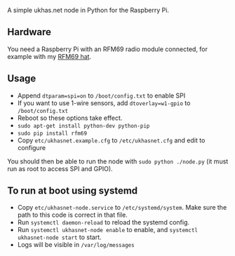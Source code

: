 A simple ukhas.net node in Python for the Raspberry Pi.

## Hardware

You need a Raspberry Pi with an RFM69 radio module connected, for
example with my [RFM69
hat](https://github.com/russss/raspberry-pi-rfm69).

## Usage

* Append `dtparam=spi=on` to `/boot/config.txt` to enable SPI
* If you want to use 1-wire sensors, add `dtoverlay=w1-gpio` to `/boot/config.txt`
* Reboot so these options take effect.
* `sudo apt-get install python-dev python-pip`
* `sudo pip install rfm69`
* Copy `etc/ukhasnet.example.cfg` to `/etc/ukhasnet.cfg` and edit to configure

You should then be able to run the node with `sudo python ./node.py` (it
must run as root to access SPI and GPIO).

## To run at boot using systemd

* Copy `etc/ukhasnet-node.service` to `/etc/systemd/system`. Make sure
  the path to this code is correct in that file.
* Run `systemctl daemon-reload` to reload the systemd config.
* Run `systemctl ukhasnet-node enable` to enable, and `systemctl
  ukhasnet-node start` to start.
* Logs will be visible in `/var/log/messages`
